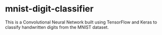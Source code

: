 # mnist-digit-classifier
This is a Convolutional Neural Network built using TensorFlow and Keras to classify handwritten digits from the MNIST dataset.
